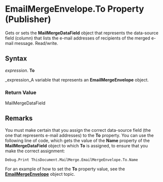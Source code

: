 
# EmailMergeEnvelope.To Property (Publisher)

Gets or sets the  **MailMergeDataField** object that represents the data-source field (column) that lists the e-mail addresses of recipients of the merged e-mail message. Read/write.


## Syntax

 _expression_. **To**

 _expression_A variable that represents an  **EmailMergeEnvelope** object.


### Return Value

MailMergeDataField


## Remarks

You must make certain that you assign the correct data-source field (the one that represents e-mail addresses) to the  **To** property. You can use the following line of code, which gets the value of the **Name** property of the **MailMergeDataField** object to which **To** is assigned, to ensure that you make the correct assignment:


```
Debug.Print ThisDocument.MailMerge.EmailMergeEnvelope.To.Name
```

For an example of how to set the  **To** property value, see the **[EmailMergeEnvelope](555dd80e-bac2-96dd-4256-ad1b8006da0f.md)** object topic.

